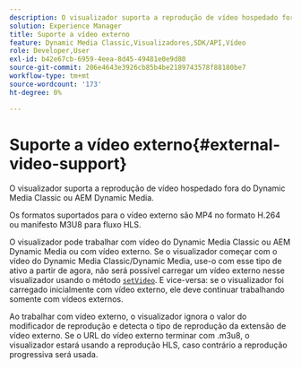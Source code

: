 ```yaml
---
description: O visualizador suporta a reprodução de vídeo hospedado fora do Dynamic Media Classic ou AEM Dynamic Media.
solution: Experience Manager
title: Suporte a vídeo externo
feature: Dynamic Media Classic,Visualizadores,SDK/API,Vídeo
role: Developer,User
exl-id: b42e67cb-6959-4eea-8d45-49481e0e9d80
source-git-commit: 206e4643e3926cb85b4be2189743578f88180be7
workflow-type: tm+mt
source-wordcount: '173'
ht-degree: 0%

---
```


# Suporte a vídeo externo{#external-video-support}

O visualizador suporta a reprodução de vídeo hospedado fora do Dynamic Media Classic ou AEM Dynamic Media.

Os formatos suportados para o vídeo externo são MP4 no formato H.264 ou manifesto M3U8 para fluxo HLS.

O visualizador pode trabalhar com vídeo do Dynamic Media Classic ou AEM Dynamic Media ou com vídeo externo. Se o visualizador começar com o vídeo do Dynamic Media Classic/Dynamic Media, use-o com esse tipo de ativo a partir de agora, não será possível carregar um vídeo externo nesse visualizador usando o método [ `setVideo`](../../c-html5-s7-aem-asset-viewers/c-html5-video-reference/c-html5-video-viewer-20-javascriptapiref/r-html5-video-viewer-20-javascriptapiref-setvideo.md#reference-85d3422d6ce64a36ac74827120b5a17c). E vice-versa: se o visualizador foi carregado inicialmente com vídeo externo, ele deve continuar trabalhando somente com vídeos externos.

Ao trabalhar com vídeo externo, o visualizador ignora o valor do modificador de reprodução e detecta o tipo de reprodução da extensão de vídeo externo. Se o URL do vídeo externo terminar com .m3u8, o visualizador estará usando a reprodução HLS, caso contrário a reprodução progressiva será usada.
